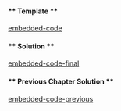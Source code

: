 <!-- Add translation for the following page: https://learn.vyperlang.org/#/2/random_wild_pokemon
Do NOT change the code below. The below code runs the code editor -->

<!-- tabs:start -->

#### ** Template **

[embedded-code](../../assets/2/2.5-template-code.vy ':include :type=code embed-template')

#### ** Solution **

[embedded-code-final](../../assets/2/2.5-finished-code.vy ':include :type=code embed-final')

#### ** Previous Chapter Solution **

[embedded-code-previous](../../assets/2/2.4-finished-code.vy ':include :type=code embed-previous')

<!-- tabs:end -->
